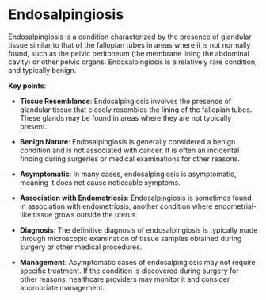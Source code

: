 [//]: # (
source: gpt-3 + jph editing
tags: conditions
)

# Endosalpingiosis

Endosalpingiosis is a condition characterized by the presence of glandular tissue similar to that of the fallopian tubes in areas where it is not normally found, such as the pelvic peritoneum (the membrane lining the abdominal cavity) or other pelvic organs. Endosalpingiosis is a relatively rare condition, and typically benign.

**Key points**:

* **Tissue Resemblance**: Endosalpingiosis involves the presence of glandular tissue that closely resembles the lining of the fallopian tubes. These glands may be found in areas where they are not typically present.

* **Benign Nature**: Endosalpingiosis is generally considered a benign condition and is not associated with cancer. It is often an incidental finding during surgeries or medical examinations for other reasons.

* **Asymptomatic**: In many cases, endosalpingiosis is asymptomatic, meaning it does not cause noticeable symptoms.

* **Association with Endometriosis**: Endosalpingiosis is sometimes found in association with endometriosis, another condition where endometrial-like tissue grows outside the uterus.

* **Diagnosis**: The definitive diagnosis of endosalpingiosis is typically made through microscopic examination of tissue samples obtained during surgery or other medical procedures.

* **Management**: Asymptomatic cases of endosalpingiosis may not require specific treatment. If the condition is discovered during surgery for other reasons, healthcare providers may monitor it and consider appropriate management.

